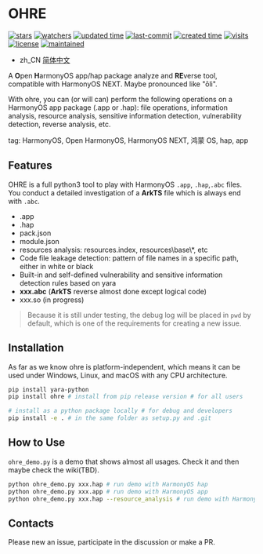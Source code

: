 # OHRE

<p>
<a href="https://github.com/ohreteam/ohre/star"><img alt="stars" src="https://img.shields.io/github/stars/ohreteam/ohre?style=social"></a>
<a href="https://github.com/ohreteam/ohre"><img alt="watchers" src="https://img.shields.io/github/watchers/ohreteam/ohre?style=social"></a> 
<a href="https://github.com/ohreteam/ohre"><img alt="updated time" src="https://badges.pufler.dev/updated/ohreteam/ohre"></a>
<a href="https://github.com/ohreteam/ohre"><img alt="last-commit" src="https://img.shields.io/github/last-commit/ohreteam/ohre"></a>
<a href="https://github.com/ohreteam/ohre"><img alt="created time" src="https://badges.pufler.dev/created/ohreteam/ohre"></a>
<a href="https://github.com/ohreteam/ohre"><img alt="visits" src="https://badges.pufler.dev/visits/ohreteam/ohre"></a>
<a href="https://github.com/ohreteam/ohre"><img alt="license" src="https://img.shields.io/github/license/ohreteam/ohre"></a>
<a href="https://github.com/ohreteam/ohre/graphs/commit-activity"><img alt="maintained" src="https://img.shields.io/badge/Maintained%3F-yes-green.svg"></a>
</p>

- zh_CN [简体中文](README_ZH.md)

A **O**pen **H**armonyOS app/hap package analyze and **RE**verse tool, compatible with HarmonyOS NEXT. Maybe pronounced like "ōli".

With ohre, you can (or will can) perform the following operations on a HarmonyOS app package (.app or .hap): file operations, information analysis, resource analysis, sensitive information detection, vulnerability detection, reverse analysis, etc.

tag: HarmonyOS, Open HarmonyOS, HarmonyOS NEXT, 鸿蒙 OS, hap, app

## Features

OHRE is a full python3 tool to play with HarmonyOS `.app`, `.hap`,`.abc` files. You conduct a detailed investigation of a **ArkTS** file which is always end with `.abc`.

- .app
- .hap
- pack.json
- module.json
- resources analysis: resources.index, resources\base\\\*, etc
- Code file leakage detection: pattern of file names in a specific path, either in white or black
- Built-in and self-defined vulnerability and sensitive information detection rules based on yara
- **xxx.abc** (**ArkTS** reverse almost done except logical code)
- xxx.so (in progress)

> Because it is still under testing, the debug log will be placed in `pwd` by default, which is one of the requirements for creating a new issue.

## Installation

As far as we know ohre is platform-independent, which means it can be used under Windows, Linux, and macOS with any CPU architecture.

```bash
pip install yara-python
pip install ohre # install from pip release version # for all users

# install as a python package locally # for debug and developers
pip install -e . # in the same folder as setup.py and .git
```

## How to Use

`ohre_demo.py` is a demo that shows almost all usages. Check it and then maybe check the wiki(TBD).

```bash
python ohre_demo.py xxx.hap # run demo with HarmonyOS hap
python ohre_demo.py xxx.app # run demo with HarmonyOS app
python ohre_demo.py xxx.hap --resource_analysis # run demo with HarmonyOS hap and resource analysis
```

## Contacts

Please new an issue, participate in the discussion or make a PR.
